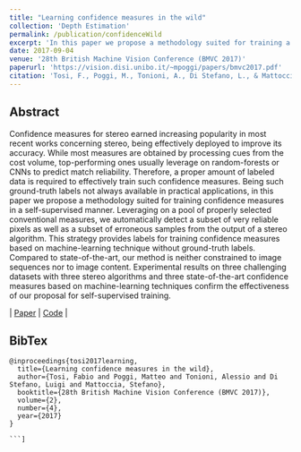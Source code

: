 ```yaml
---
title: "Learning confidence measures in the wild"
collection: 'Depth Estimation'
permalink: /publication/confidenceWild
excerpt: 'In this paper we propose a methodology suited for training a confidence measure for stereo in a self-supervised manner.'
date: 2017-09-04
venue: '28th British Machine Vision Conference (BMVC 2017)'
paperurl: 'https://vision.disi.unibo.it/~mpoggi/papers/bmvc2017.pdf'
citation: 'Tosi, F., Poggi, M., Tonioni, A., Di Stefano, L., & Mattoccia, S. (2017, September). Learning confidence measures in the wild. In 28th British Machine Vision Conference (BMVC 2017) (Vol. 2, No. 4).'
---
```


## Abstract 

Confidence measures for stereo earned increasing popularity in most recent works concerning stereo, being effectively deployed to improve its accuracy. While most measures are obtained by processing cues from the cost volume, top-performing ones usually leverage on random-forests or CNNs to predict match reliability. Therefore, a proper amount of labeled data is required to effectively train such confidence measures. Being such ground-truth labels not always available in practical applications, in this paper we propose a methodology suited for training confidence measures in a self-supervised manner. Leveraging on a pool of properly selected conventional measures, we automatically detect a subset of very reliable pixels as well as a subset of erroneous samples from the output of a stereo algorithm. This strategy provides labels for training confidence measures based on machine-learning technique without ground-truth labels. Compared to state-of-the-art, our method is neither constrained to image sequences nor to image content. Experimental results on three challenging datasets with three stereo algorithms and three state-of-the-art confidence measures based on machine-learning techniques confirm the effectiveness of our proposal for self-supervised training.

| [Paper](https://vision.disi.unibo.it/~mpoggi/papers/bmvc2017.pdf) | 
[Code](https://github.com/fabiotosi92/Unsupervised-Confidence-Measures) | 

## BibTex 
```
@inproceedings{tosi2017learning,
  title={Learning confidence measures in the wild},
  author={Tosi, Fabio and Poggi, Matteo and Tonioni, Alessio and Di Stefano, Luigi and Mattoccia, Stefano},
  booktitle={28th British Machine Vision Conference (BMVC 2017)},
  volume={2},
  number={4},
  year={2017}
}

```]